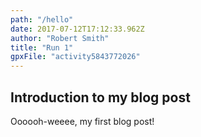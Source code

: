 ```yaml
---
path: "/hello"
date: 2017-07-12T17:12:33.962Z
author: "Robert Smith"
title: "Run 1"
gpxFile: "activity5843772026"
---
```


## Introduction to my blog post
Oooooh-weeee, my first blog post!